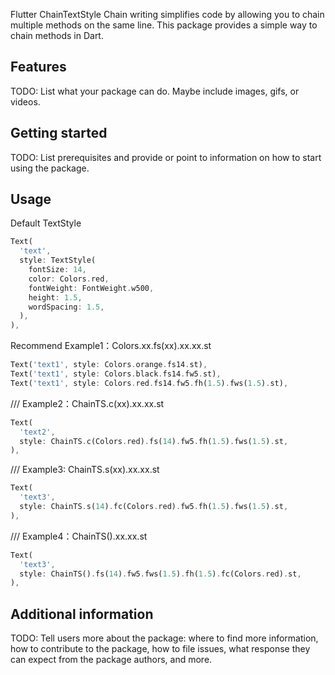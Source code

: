 <!--
This README describes the package. If you publish this package to pub.dev,
this README's contents appear on the landing page for your package.

For information about how to write a good package README, see the guide for
[writing package pages](https://dart.dev/guides/libraries/writing-package-pages).

For general information about developing packages, see the Dart guide for
[creating packages](https://dart.dev/guides/libraries/create-library-packages)
and the Flutter guide for
[developing packages and plugins](https://flutter.dev/developing-packages).
-->

Flutter ChainTextStyle
Chain writing simplifies code by allowing you to chain multiple methods on the same line.
This package provides a simple way to chain methods in Dart.

## Features

TODO: List what your package can do. Maybe include images, gifs, or videos.

## Getting started

TODO: List prerequisites and provide or point to information on how to
start using the package.

## Usage


Default TextStyle
```dart
Text(
  'text',
  style: TextStyle(
    fontSize: 14,
    color: Colors.red,
    fontWeight: FontWeight.w500,
    height: 1.5,
    wordSpacing: 1.5,
  ),
),
```

Recommend Example1：Colors.xx.fs(xx).xx.xx.st
```dart
Text('text1', style: Colors.orange.fs14.st),
Text('text1', style: Colors.black.fs14.fw5.st),
Text('text1', style: Colors.red.fs14.fw5.fh(1.5).fws(1.5).st),
```

/// Example2：ChainTS.c(xx).xx.xx.st
```dart
Text(
  'text2',
  style: ChainTS.c(Colors.red).fs(14).fw5.fh(1.5).fws(1.5).st,
),
```

/// Example3: ChainTS.s(xx).xx.xx.st
```dart
Text(
  'text3',
  style: ChainTS.s(14).fc(Colors.red).fw5.fh(1.5).fws(1.5).st,
),
```

/// Example4：ChainTS().xx.xx.st
```dart
Text(
  'text3',
  style: ChainTS().fs(14).fw5.fws(1.5).fh(1.5).fc(Colors.red).st,
),
```

## Additional information

TODO: Tell users more about the package: where to find more information, how to
contribute to the package, how to file issues, what response they can expect
from the package authors, and more.
